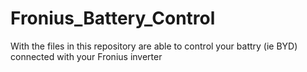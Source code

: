 # Fronius_Battery_Control
With the files in this repository are able to control your battry (ie BYD) connected with your Fronius inverter
